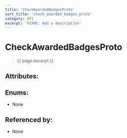 ```yaml
---
title: 'CheckAwardedBadgesProto'
sort_title: 'check_awarded_badges_proto'
category: API
excerpt: 'FIXME: Add a description'
---
```


[comment]: <> (THIS PART IS GENERATED - AKA DON'T EDIT THIS PART MANUALLY)

# CheckAwardedBadgesProto

> {{ page.excerpt }}

## Attributes:


## Enums:

- None

## Referenced by:

- None

[comment]: <> (YOU CAN EDIT AFTER THIS)

